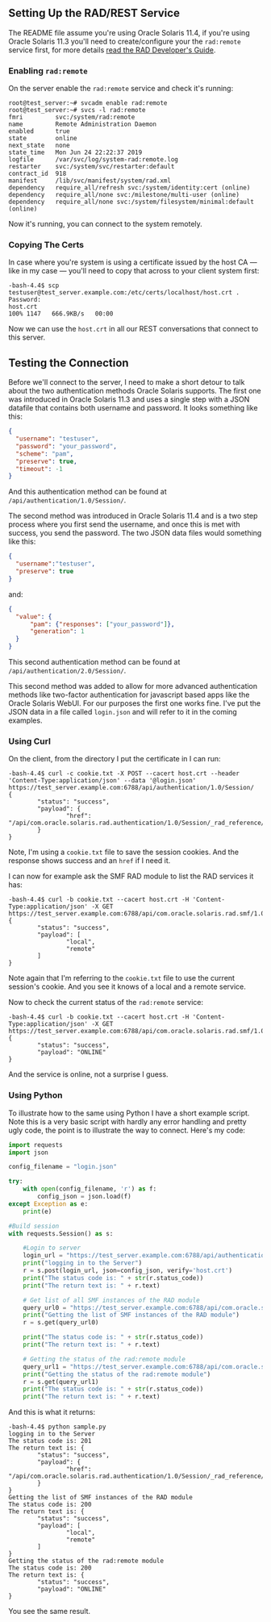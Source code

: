 ## Setting Up the RAD/REST Service

The README file assume you're using Oracle Solaris 11.4, if you're using Oracle Solaris 11.3 you'll need to create/configure your the `rad:remote` service first, for more details [read the RAD Developer's Guide](https://docs.oracle.com/cd/E53394_01/html/E54825/gpztv.html#scrolltoc).

### Enabling `rad:remote`

On the server enable the `rad:remote` service and check it's running:

```shell
root@test_server:~# svcadm enable rad:remote
root@test_server:~# svcs -l rad:remote
fmri         svc:/system/rad:remote
name         Remote Administration Daemon
enabled      true
state        online
next_state   none
state_time   Mon Jun 24 22:22:37 2019
logfile      /var/svc/log/system-rad:remote.log
restarter    svc:/system/svc/restarter:default
contract_id  918 
manifest     /lib/svc/manifest/system/rad.xml
dependency   require_all/refresh svc:/system/identity:cert (online)
dependency   require_all/none svc:/milestone/multi-user (online)
dependency   require_all/none svc:/system/filesystem/minimal:default (online)
```

Now it's running, you can connect to the system remotely.

### Copying The Certs

In case where you're system is using a certificate issued by the host CA — like in my case — you'll need to copy that across to your client system first:

```shell
-bash-4.4$ scp testuser@test_server.example.com:/etc/certs/localhost/host.crt .
Password: 
host.crt                                                           100% 1147   666.9KB/s   00:00   
```

Now we can use the `host.crt` in all our REST conversations that connect to this server.

## Testing the Connection

Before we'll connect to the server, I need to make a short detour to talk about the two authentication methods Oracle Solaris supports. The first one was introduced in Oracle Solaris 11.3 and uses a single step with a JSON datafile that contains both username and password. It looks something like this:

```json
{
  "username": "testuser",
  "password": "your_password",
  "scheme": "pam",
  "preserve": true,
  "timeout": -1
}
```

And this authentication method can be found at `/api/authentication/1.0/Session/`.

The second method was introduced in Oracle Solaris 11.4 and is a two step process where you first send the username, and once this is met with success, you send the password. The two JSON data files would something like this:

```json
{
  "username":"testuser", 
  "preserve": true
}
```

and:

```json
{
  "value": {
      "pam": {"responses": ["your_password"]}, 
      "generation": 1
  }
}
```

This second authentication method can be found at `/api/authentication/2.0/Session/`.

This second method was added to allow for more advanced authentication methods like two-factor authentication for javascript based apps like the Oracle Solaris WebUI. For our purposes the first one works fine. I've put the JSON data in a file called `login.json` and will refer to it in the coming examples.

### Using Curl

On the client, from the directory I put the certificate in I can run:

```shell
-bash-4.4$ curl -c cookie.txt -X POST --cacert host.crt --header 'Content-Type:application/json' --data '@login.json' https://test_server.example.com:6788/api/authentication/1.0/Session/
{
        "status": "success",
        "payload": {
                "href": "/api/com.oracle.solaris.rad.authentication/1.0/Session/_rad_reference/2560"
        }
}
```

Note, I'm using a `cookie.txt` file to save the session cookies. And the response shows success and an `href` if I need it.

I can now for example ask the SMF RAD module to list the RAD services it has:

```shell
-bash-4.4$ curl -b cookie.txt --cacert host.crt -H 'Content-Type:application/json' -X GET https://test_server.example.com:6788/api/com.oracle.solaris.rad.smf/1.0/Service/system%2Frad/instances
{
        "status": "success",
        "payload": [
                "local",
                "remote"
        ]
}
```

Note again that I'm referring to the `cookie.txt` file to use the current session's cookie. And you see it knows of a local and a remote service.

Now to check the current status of the `rad:remote` service:

```shell
-bash-4.4$ curl -b cookie.txt --cacert host.crt -H 'Content-Type:application/json' -X GET https://test_server.example.com:6788/api/com.oracle.solaris.rad.smf/1.0/Instance/system%2Frad,remote/state
{
        "status": "success",
        "payload": "ONLINE"
}
```

And the service is online, not a surprise I guess.

### Using Python

To illustrate how to the same using Python I have a short example script. Note this is a very basic script with hardly any error handling and pretty ugly code, the point is to illustrate the way to connect. Here's my code:

```python
import requests                                                                 
import json                                                                     

config_filename = "login.json"

try:
    with open(config_filename, 'r') as f:
        config_json = json.load(f)
except Exception as e:
    print(e)

#Build session
with requests.Session() as s:

    #Login to server
    login_url = "https://test_server.example.com:6788/api/authentication/1.0/Session"
    print("logging in to the Server")
    r = s.post(login_url, json=config_json, verify='host.crt')
    print("The status code is: " + str(r.status_code))
    print("The return text is: " + r.text)

    # Get list of all SMF instances of the RAD module
    query_url0 = "https://test_server.example.com:6788/api/com.oracle.solaris.rad.smf/1.0/Service/system%2Frad/instances"
    print("Getting the list of SMF instances of the RAD module")
    r = s.get(query_url0)

    print("The status code is: " + str(r.status_code))
    print("The return text is: " + r.text)

    # Getting the status of the rad:remote module
    query_url1 = "https://test_server.example.com:6788/api/com.oracle.solaris.rad.smf/1.0/Instance/system%2Frad,remote/state"
    print("Getting the status of the rad:remote module")
    r = s.get(query_url1)
    print("The status code is: " + str(r.status_code))
    print("The return text is: " + r.text)
```

And this is what it returns:

```shell
-bash-4.4$ python sample.py
logging in to the Server
The status code is: 201
The return text is: {
        "status": "success",
        "payload": {
                "href": "/api/com.oracle.solaris.rad.authentication/1.0/Session/_rad_reference/3840"
        }
}
Getting the list of SMF instances of the RAD module
The status code is: 200
The return text is: {
        "status": "success",
        "payload": [
                "local",
                "remote"
        ]
}
Getting the status of the rad:remote module
The status code is: 200
The return text is: {
        "status": "success",
        "payload": "ONLINE"
}
```

You see the same result.